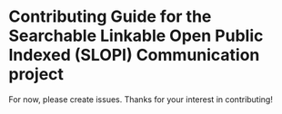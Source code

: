 # Contributing Guide for the Searchable Linkable Open Public Indexed (SLOPI) Communication project

For now, please create issues. Thanks for your interest in contributing!
